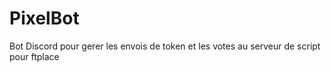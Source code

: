 # PixelBot
Bot Discord pour gerer les envois de token et les votes au serveur de script pour ftplace

